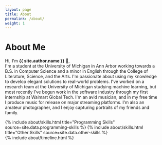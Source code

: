 ```yaml
---
layout: page
title: About
permalink: /about/
weight: 1
---
```


# **About Me**

Hi, I'm **{{ site.author.name }}** :wave:,<br>
I'm a student at the University of Michigan in Ann Arbor working towards a B.S. in Computer Science and a minor in English through the College of Literature, Science, and the Arts. I'm passionate about using my knowledge to develop elegant solutions to real-world problems. I've worked on a research team at the University of Michigan studying machine learning, but most recently I've begun work in the software industry through my first internship at Walmart Global Tech. I'm an avid musician, and in my free time I produce music for release on major streaming platforms. I'm also an amateur photographer, and I enjoy capturing portraits of my friends and family.

<div class="row">
{% include about/skills.html title="Programming Skills" source=site.data.programming-skills %}
{% include about/skills.html title="Other Skills" source=site.data.other-skills %}
</div>

<div class="row">
{% include about/timeline.html %}
</div>
